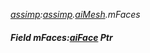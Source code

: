 _[assimp](../../modules/assimp/assimp-module.md):[assimp](../../modules/assimp/assimp-module.md).[aiMesh](../../modules/assimp/assimp-aimesh.md).mFaces_
##### Field mFaces:[aiFace](../../modules/assimp/assimp-aiface.md) Ptr
